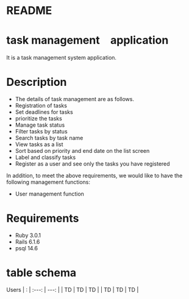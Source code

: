 # README

# task management　application
It is a task management system application.

# Description
- The details of task management are as follows.
- Registration of tasks
- Set deadlines for tasks
- prioritize the tasks
- Manage task status
- Filter tasks by status
- Search tasks by task name
- View tasks as a list
- Sort based on priority and end date on the list screen
- Label and classify tasks
- Register as a user and see only the tasks you have registered

In addition, to meet the above requirements, we would like to have the following management functions:
- User management function

# Requirements
- Ruby 3.0.1
- Rails 6.1.6
- psql 14.6


# table schema
Users
| : | :---: | ---: |
| TD | TD | TD |
| TD | TD | TD |


